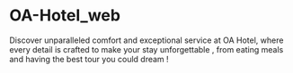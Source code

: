 # OA-Hotel_web
Discover unparalleled comfort and exceptional service at OA Hotel, where every detail is crafted to make your stay unforgettable , from eating meals and having the best tour you could dream !
